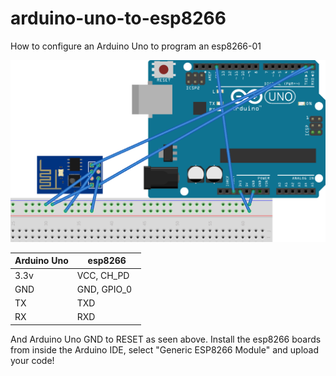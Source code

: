 # arduino-uno-to-esp8266
How to configure an Arduino Uno to program an esp8266-01

![Breadboard](https://github.com/greenywd/arduino-uno-to-esp8266/blob/master/Configuration.png)

| Arduino Uno   | esp8266       |
| ------------- |---------------|
| 3.3v          | VCC, CH_PD    |
| GND           | GND, GPIO_0   |
| TX            | TXD           |
| RX            | RXD           |

And Arduino Uno GND to RESET as seen above. Install the esp8266 boards from inside the Arduino IDE, select "Generic ESP8266 Module" and upload your code!
